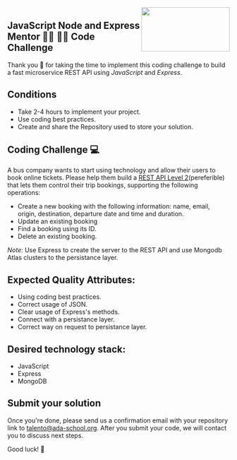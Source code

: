<img align="right" width="200" height="100" src="https://ada-school.org/wp-content/uploads/2022/02/ada-school-logo.svg">


## JavaScript Node and Express Mentor 👩‍💻 👨‍💻 Code Challenge

Thank you 🙏 for taking the time to implement this coding challenge to build a fast microservice REST API using *JavaScript* and *Express*.

## Conditions

* Take 2-4 hours to implement your project.
* Use coding best practices.
* Create and share the Repository used to store your solution.


## Coding Challenge  💻 

A bus company wants to start using technology and allow their users to book online tickets. Please help them build a [REST API Level 2](https://martinfowler.com/articles/richardsonMaturityModel.html#level2)(pereferible) that lets them control their trip bookings, supporting the following operations:
* Create a new booking with the following information: name, email, origin, destination, departure date and time and duration.
* Update an existing booking
* Find a booking using its ID.
* Delete an existing booking.

*Note:* Use Express to create the server to the REST API and use Mongodb Atlas clusters to the persistance layer.  

## Expected Quality Attributes:
* Using coding best practices.
* Correct usage of JSON.
* Clear usage of Express's methods.
* Connect with a persistance layer.
* Correct way on request to persistance layer.

## Desired technology stack:
* JavaScript 
* Express
* MongoDB

## Submit your solution

Once you're done, please send us a confirmation email with your repository link to [talento@ada-school.org](mailto:talento@ada-school.org). After you submit your code, we will contact you to discuss next steps. 

Good luck! 💪
